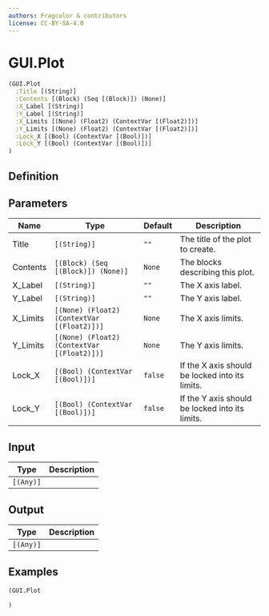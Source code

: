 ```yaml
---
authors: Fragcolor & contributors
license: CC-BY-SA-4.0
---
```



# GUI.Plot

```clojure
(GUI.Plot
  :Title [(String)]
  :Contents [(Block) (Seq [(Block)]) (None)]
  :X_Label [(String)]
  :Y_Label [(String)]
  :X_Limits [(None) (Float2) (ContextVar [(Float2)])]
  :Y_Limits [(None) (Float2) (ContextVar [(Float2)])]
  :Lock_X [(Bool) (ContextVar [(Bool)])]
  :Lock_Y [(Bool) (ContextVar [(Bool)])]
)
```


## Definition




## Parameters

| Name | Type | Default | Description |
|------|------|---------|-------------|
| Title | `[(String)]` | `""` | The title of the plot to create. |
| Contents | `[(Block) (Seq [(Block)]) (None)]` | `None` | The blocks describing this plot. |
| X_Label | `[(String)]` | `""` | The X axis label. |
| Y_Label | `[(String)]` | `""` | The Y axis label. |
| X_Limits | `[(None) (Float2) (ContextVar [(Float2)])]` | `None` | The X axis limits. |
| Y_Limits | `[(None) (Float2) (ContextVar [(Float2)])]` | `None` | The Y axis limits. |
| Lock_X | `[(Bool) (ContextVar [(Bool)])]` | `false` | If the X axis should be locked into its limits. |
| Lock_Y | `[(Bool) (ContextVar [(Bool)])]` | `false` | If the Y axis should be locked into its limits. |


## Input

| Type | Description |
|------|-------------|
| `[(Any)]` |  |


## Output

| Type | Description |
|------|-------------|
| `[(Any)]` |  |


## Examples

```clojure
(GUI.Plot

)
```
